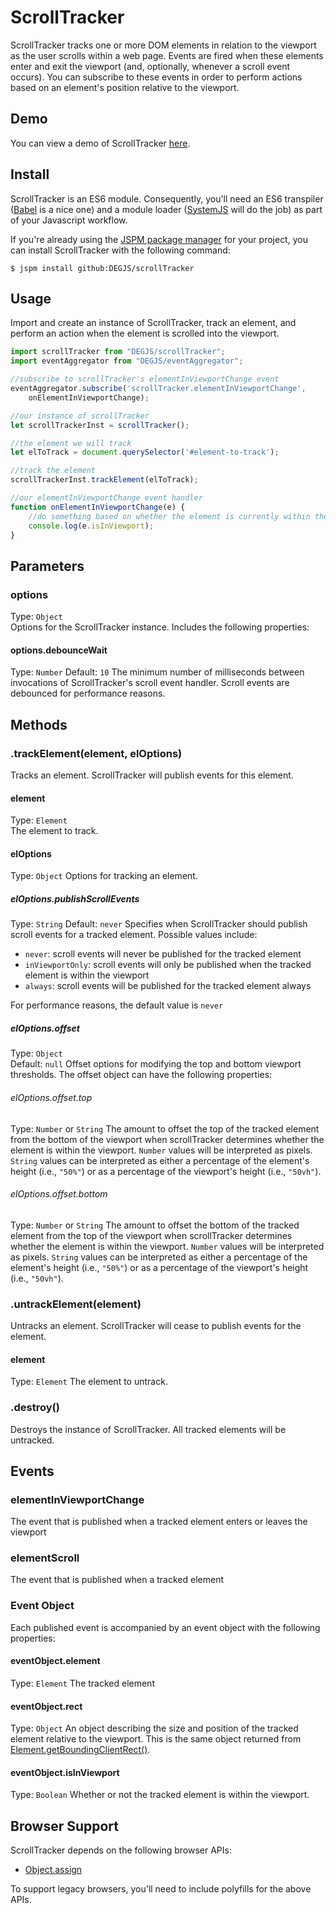 # ScrollTracker
ScrollTracker tracks one or more DOM elements in relation to the viewport as the user scrolls within a web page. Events are fired when these elements enter and exit the viewport (and, optionally, whenever a scroll event occurs). You can subscribe to these events in order to perform actions based on an element's position relative to the viewport.

## Demo
You can view a demo of ScrollTracker [here](http://degjs.github.io/scrollTracker/).

## Install
ScrollTracker is an ES6 module. Consequently, you'll need an ES6 transpiler ([Babel](https://babeljs.io) is a nice one) and a module loader ([SystemJS](https://github.com/systemjs/systemjs) will do the job) as part of your Javascript workflow.

If you're already using the [JSPM package manager](http://jspm.io) for your project, you can install ScrollTracker with the following command:

```
$ jspm install github:DEGJS/scrollTracker
```

## Usage
Import and create an instance of ScrollTracker, track an element, and perform an action when the element is scrolled into the viewport.
```js
import scrollTracker from "DEGJS/scrollTracker";
import eventAggregator from "DEGJS/eventAggregator";

//subscribe to scrollTracker's elementInViewportChange event
eventAggregator.subscribe('scrollTracker.elementInViewportChange', 
	onElementInViewportChange);

//our instance of scrollTracker
let scrollTrackerInst = scrollTracker();

//the element we will track
let elToTrack = document.querySelector('#element-to-track');

//track the element
scrollTrackerInst.trackElement(elToTrack);

//our elementInViewportChange event handler
function onElementInViewportChange(e) {
	//do something based on whether the element is currently within the viewport
	console.log(e.isInViewport);
}
```


## Parameters

### options
Type: `Object`   
Options for the ScrollTracker instance. Includes the following properties:

#### options.debounceWait
Type: `Number`
Default: `10`
The minimum number of milliseconds between invocations of ScrollTracker's scroll event handler. Scroll events are debounced for performance reasons.

## Methods

### .trackElement(element, elOptions)
Tracks an element. ScrollTracker will publish events for this element.

#### element 
Type: `Element`  
The element to track.

#### elOptions   
Type: `Object`
Options for tracking an element.

##### elOptions.publishScrollEvents
Type: `String`
Default: `never`
Specifies when ScrollTracker should publish scroll events for a tracked element. Possible values include:
+ `never`: scroll events will never be published for the tracked element
+ `inViewportOnly`: scroll events will only be published when the tracked element is within the viewport
+ `always`: scroll events will be published for the tracked element always

For performance reasons, the default value is `never`

##### elOptions.offset
Type: `Object`  
Default: `null` 
Offset options for modifying the top and bottom viewport thresholds. The offset object can have the following properties:

###### elOptions.offset.top
Type: `Number` or `String`
The amount to offset the top of the tracked element from the bottom of the viewport when scrollTracker determines whether the element is within the viewport. `Number` values will be interpreted as pixels. `String` values can be interpreted as either a percentage of the element's height (i.e., `"50%"`) or as a percentage of the viewport's height (i.e., `"50vh"`).

###### elOptions.offset.bottom
Type: `Number` or `String`
The amount to offset the bottom of the tracked element from the top of the viewport when scrollTracker determines whether the element is within the viewport. `Number` values will be interpreted as pixels. `String` values can be interpreted as either a percentage of the element's height (i.e., `"50%"`) or as a percentage of the viewport's height (i.e., `"50vh"`).

### .untrackElement(element)
Untracks an element. ScrollTracker will cease to publish events for the element.

#### element
Type: `Element`
The element to untrack.

### .destroy()
Destroys the instance of ScrollTracker. All tracked elements will be untracked.

## Events

### elementInViewportChange
The event that is published when a tracked element enters or leaves the viewport

### elementScroll
The event that is published when a tracked element 

### Event Object
Each published event is accompanied by an event object with the following properties:

#### eventObject.element
Type: `Element`
The tracked element

#### eventObject.rect
Type: `Object`
An object describing the size and position of the tracked element relative to the viewport. This is the same object returned from [Element.getBoundingClientRect()](https://developer.mozilla.org/en-US/docs/Web/API/Element/getBoundingClientRect).

#### eventObject.isInViewport
Type: `Boolean`
Whether or not the tracked element is within the viewport.

## Browser Support

ScrollTracker depends on the following browser APIs:
+ [Object.assign](https://developer.mozilla.org/en-US/docs/Web/JavaScript/Reference/Global_Objects/Object/assign)

To support legacy browsers, you'll need to include polyfills for the above APIs.
